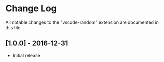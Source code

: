 # Change Log
All notable changes to the "vscode-random" extension are documented in this file.

## [1.0.0] - 2016-12-31
- Initial release